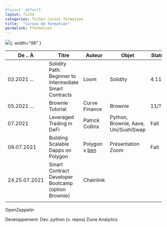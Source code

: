 ```yaml
---
#layout: default
layout: fiche
categories: fiches cursus formation
title:  "Cursus de formation"
permalink: fformation
---
```


![]({{site.baseurl}}/assets/img/cursus.jpeg){: width="96" }

| De .. À         | Titre                                    | Auteur          | Objet  | Statut | Lien | Temps | Notes |
| --------------- | ---------------------------------------- | --------------- | ------ | ------ | ---- | ----- | ----- |
| 02.2021 ...     | Solidity Path: Beginner to Intermediate Smart Contracts | Loom | Solidity | 4.11/6 | [CryptoZombies](https://cryptozombies.io/en/course) | nn D | |
| 05.2021 ...     | Brownie Tutorial                         | Curve Finance   | Brownie | 11/? | [Playlist](https://www.youtube.com/playlist?list=PLVOHzVzbg7bFUaOGwN0NOgkTItUAVyBBQ)| nn H | |
| 07.2021         | Leveraged Trading in DeFi                | Patrick Collins | Python, Brownie, Aave, Uni/SushiSwap | Fait | [Playlist](https://www.youtube.com/watch?v=TmNGAvI-RUA) | n H | |
| 08.07.2021      | Building Scalable Dapps on Polygon       | Polygon x [ben](https://www.blockchainedu.org/) | Présentation Zoom | Fait | | 1 H | |
| 24,25.07.2021   | Smart Contract Developer Bootcamp (option Brownie) | Chainlink       |        |        |      | 2x4H  | |[Jour 1]({{ site.baseurl }}/notes_bc_chainlink_1) [Jour 2]({{ site.baseurl }}/notes_bc_chainlink_2)|
|                 |                                          |                 |        |        |      |       |       |

OpenZeppelin

Developpement:
Dev. python (v. repos)
Dune Analytics
